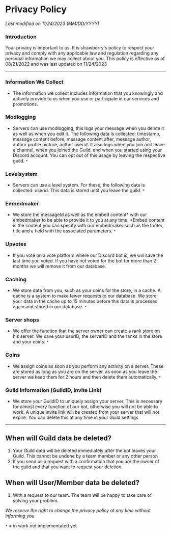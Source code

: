 # Privacy Policy

*Last modified on 11/24/2023 (MM/DD/YYYY)*

### Introduction
Your privacy is important to us. It is strawberry's policy to respect your privacy and comply with any applicable law and regulation regarding any personal information we may collect about you. This policy is effective as of 08/21/2022 and was last updated on 11/24/2023

------------

### Information We Collect
* The information we collect includes information that you knowingly and actively provide to us when you use or participate in our services and promotions.

### Modlogging
* Servers can use modlogging, this logs your message when you delete it as well as when you edit it. The following data is collected: timestamp, message content before, message content after, message author, author profile picture, author userid. It also logs when you join and leave a channel, when you joined the Guild, and when you started using your Discord account. You can opt out of this usage by leaving the respective guild. ``*``

### Levelsystem
* Servers can use a level system. For these, the following data is collected: userid. This data is stored until you leave the guild. ``*``

### Embedmaker
* We store the messageId as well as the embed content* with our embedmaker to be able to provide it to you at any time. *Embed content is the content you can specify with our embedmaker such as the footer, title and a field with the associated parameters. ``*``

### Upvotes
* If you vote on a vote platform where our Discord bot is, we will save the last time you voted. If you have not voted for the bot for more than 2 months we will remove it from our database.

### Caching
* We store data from you, such as your coins for the store, in a cache. A cache is a system to make fewer requests to our database. We store your data in the cache up to 15 minutes before this data is processed again and stored in our database. ``*``

### Server shops
* We offer the function that the server owner can create a rank store on his server. We save your userID, the serverID and the ranks in the store and your coins. ``*``

### Coins
* We assign coins as soon as you perform any activity on a server. These are stored as long as you are on the server, as soon as you leave the server we keep them for 2 hours and then delete them automatically. ``*``

### Guild Information (GuildID, Invite Link)
* We store your GuildID to uniquely assign your server. This is necessary for almost every function of our bot, otherwise you will not be able to work. A unique invite link will be created from your server that will not expire. You can delete this at any time in your Guild settings

------------

## When will Guild data be deleted?
1. Your Guild data will be deleted immediately after the bot leaves your Guild. This cannot be undone by a team member or any other person
2. If you send us a request with a confirmation that you are the owner of the guild and that you want to request your deletion.

## When will User/Member data be deleted?
1. With a request to our team. The team will be happy to take care of solving your problem.


*We reserve the right to change the privacy policy at any time without informing you*

``*`` = in work not implementated yet
